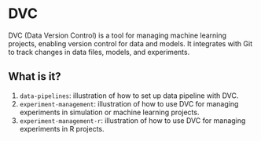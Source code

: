 # DVC

DVC (Data Version Control) is a tool for managing machine learning projects,
enabling version control for data and models. It integrates with Git to track
changes in data files, models, and experiments.


## What is it?

1. `data-pipelines`: illustration of how to set up data pipeline with DVC.
1. `experiment-management`: illustration of how to use DVC for managing
   experiments in simulation or machine learning projects.
1. `experiment-management-r`: illustration of how to use DVC for managing
  experiments in R projects.
